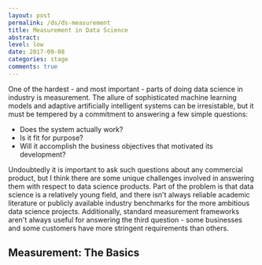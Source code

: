 ```yaml
---
layout: post
permalink: /ds/ds-measurement
title: Measurement in Data Science
abstract: 
level: low
date: 2017-09-08
categories: stage
comments: true
---
```


One of the hardest - and most important - parts of doing data science in industry is measurement.
The allure of sophisticated machine learning models and adaptive artificially intelligent systems can be irresistable, but it must be tempered by a commitment to answering a few simple questions:

- Does the system actually work?
- Is it fit for purpose?
- Will it accomplish the business objectives that motivated its development?

Undoubtedly it is important to ask such questions about any commercial product, but I think there are some unique challenges involved in answering them with respect to data science products.
Part of the problem is that data science is a relatively young field, and there isn't always reliable academic literature or publicly available industry benchmarks for the more ambitious data science projects.
Additionally, standard measurement frameworks aren't always useful for answering the third question - some businesses and some customers have more stringent requirements than others.

## Measurement: The Basics


